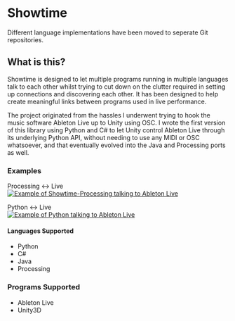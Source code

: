 Showtime
========
Different language implementations have been moved to seperate Git
repositories.

What is this?
-------------

Showtime is designed to let multiple programs running in multiple languages talk to each other whilst trying to cut down on the clutter required in setting up connections and discovering each other. It has been designed to help create meaningful links between programs used in live performance.

The project originated from the hassles I underwent trying to hook the music software Ableton Live up to Unity using OSC. I wrote the first version of this library using Python and C# to let Unity control Ableton Live through its underlying Python API, without needing to use any MIDI or OSC whatsoever, and that eventually evolved into the Java and Processing ports as well.

### Examples ###
Processing <-> Live  
[![Example of Showtime-Processing talking to Ableton Live](http://img.youtube.com/vi/0-5mLBCJWJk/0.jpg)](http://www.youtube.com/watch?v=0-5mLBCJWJk)  

Python <-> Live  
[![Example of Python talking to Ableton Live](http://img.youtube.com/vi/QV27wt76ZgY/0.jpg)](http://www.youtube.com/watch?v=QV27wt76ZgY)


#### Languages Supported ###
- Python
- C#
- Java
- Processing
 
### Programs Supported ###
- Ableton Live
- Unity3D
